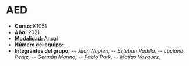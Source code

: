# AED

- __Curso:__ K1051
- __Año:__ 2021
- __Modalidad:__ Anual
- __Número del equipo:__ 
- __Integrantes del grupo:__
 -- _Juan Nupieri,_
 -- _Esteban Padilla,_
 -- _Luciano Perez,_
 -- _Germán Marino,_
 -- _Pablo Park,_
 -- _Matias Vazquez,_

